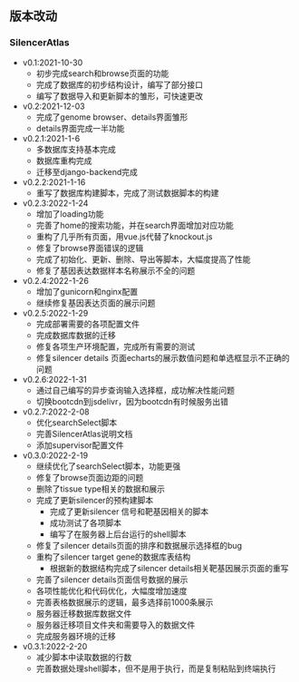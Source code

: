 ## 版本改动

### SilencerAtlas

* v0.1:2021-10-30
    * 初步完成search和browse页面的功能
    * 完成了数据库的初步结构设计，编写了部分接口
    * 编写了数据导入和更新脚本的雏形，可快速更改
* v0.2:2021-12-03
    * 完成了genome browser、details界面雏形
    * details界面完成一半功能
* v0.2.1:2021-1-6
    * 多数据库支持基本完成
    * 数据库重构完成
    * 迁移至django-backend完成
* v0.2.2:2021-1-16
    * 重写了数据库构建脚本，完成了测试数据脚本的构建
* v0.2.3:2022-1-24
    * 增加了loading功能
    * 完善了home的搜索功能，并在search界面增加对应功能
    * 重构了几乎所有页面，用vue.js代替了knockout.js
    * 修复了browse界面错误的逻辑
    * 完成了初始化、更新、删除、导出等脚本，大幅度提高了性能
    * 修复了基因表达数据样本名称展示不全的问题
* v0.2.4:2022-1-26
    * 增加了gunicorn和nginx配置
    * 继续修复基因表达页面的展示问题
* v0.2.5:2022-1-29
    * 完成部署需要的各项配置文件
    * 完成数据库数据的迁移
    * 修复各项生产环境配置，完成所有需要的测试
    * 修复silencer details 页面echarts的展示数值问题和单选框显示不正确的问题
* v0.2.6:2022-1-31
    * 通过自己编写的异步查询输入选择框，成功解决性能问题
    * 切换bootcdn到jsdelivr，因为bootcdn有时候服务出错
* v0.2.7:2022-2-08
    * 优化searchSelect脚本
    * 完善SilencerAtlas说明文档
    * 添加supervisor配置文件
* v0.3.0:2022-2-19
    * 继续优化了searchSelect脚本，功能更强
    * 修复了browse页面边距的问题
    * 删除了tissue type相关的数据和展示
    * 完成了更新silencer的预构建脚本
        * 完成了更新silencer 信号和靶基因相关的脚本
        * 成功测试了各项脚本
        * 编写了在服务器上后台运行的shell脚本
    * 修复了silencer details页面的排序和数据展示选择框的bug
    * 重构了silencer target gene的数据库表结构
        * 根据新的数据结构完成了silencer details相关靶基因展示页面的重写
    * 完善了silencer details页面信号数据的展示
    * 各项性能优化和代码优化，大幅度增加速度
    * 完善表格数据展示的逻辑，最多选择前1000条展示
    * 服务器迁移数据库数据文件
    * 服务器迁移项目文件夹和需要导入的数据文件
    * 完成服务器环境的迁移
* v0.3.1:2022-2-20
  * 减少脚本中读取数据的行数
  * 完善数据处理shell脚本，但不是用于执行，而是复制粘贴到终端执行